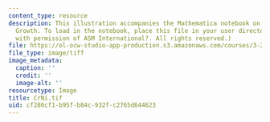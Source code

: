 ```yaml
---
content_type: resource
description: This illustration accompanies the Mathematica notebook on Diffusional
  Growth. To load in the notebook, place this file in your user directory. (Reprinted
  with permission of ASM International?. All rights reserved.)
file: https://ol-ocw-studio-app-production.s3.amazonaws.com/courses/3-21-kinetic-processes-in-materials-spring-2006/cf286cf1b95fb84c932fc2765d644623_CrNi.tif
file_type: image/tiff
image_metadata:
  caption: ''
  credit: ''
  image-alt: ''
resourcetype: Image
title: CrNi.tif
uid: cf286cf1-b95f-b84c-932f-c2765d644623
---
```

